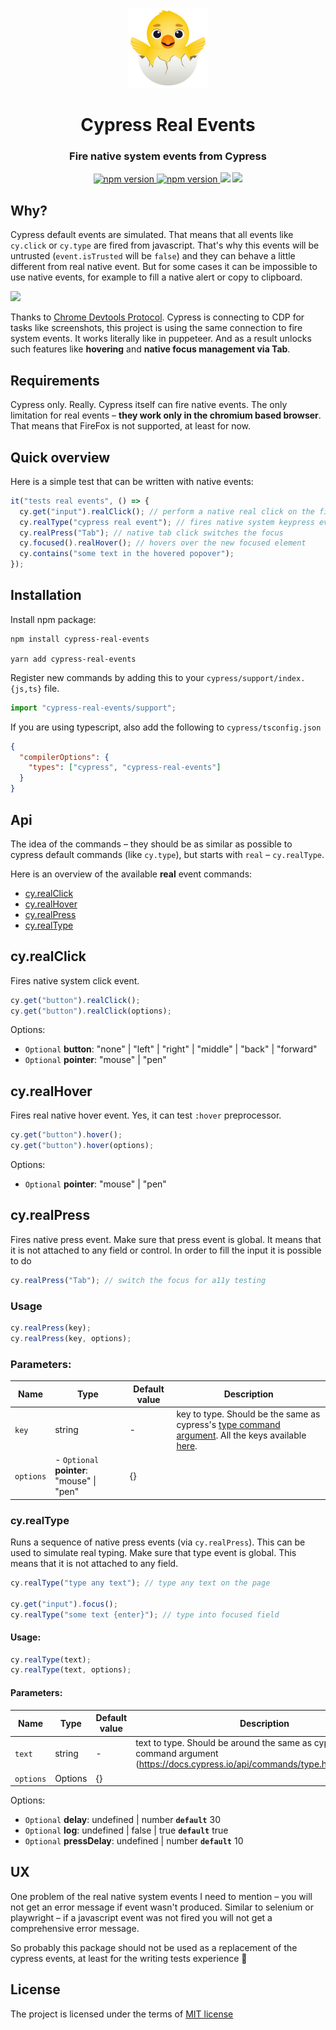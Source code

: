 <p align="center">
  <img src="./logo.png"/>
</p>
<h1 align="center"> Cypress Real Events </h1>
<h3 align="center"> Fire native system events from Cypress </h3>

<p align="center">
 <a href="https://www.npmjs.com/package/cypress-real-events">
   <img src="https://img.shields.io/npm/v/cypress-real-events?style=for-the-badge" alt="npm version">
 <a/>
 <a href="https://app.circleci.com/pipelines/github/dmtrKovalenko/cypress-real-events">
   <img src="https://img.shields.io/circleci/build/github/dmtrKovalenko/cypress-real-events/main?style=for-the-badge" alt="npm version">
 <a/>
 <img src="https://img.shields.io/badge/made-with%20love-orange?style=for-the-badge"/>
 <a href="https://twitter.com/dmtrKovalenko">
   <img src="https://img.shields.io/twitter/follow/dmtrKovalenko?color=blue&style=for-the-badge">
 <a/>
<p />

## Why?

Cypress default events are simulated. That means that all events like `cy.click` or `cy.type` are fired from javascript. That's why this events will be untrusted (`event.isTrusted` will be `false`) and they can behave a little different from real native event. But for some cases it can be impossible to use native events, for example to fill a native alert or copy to clipboard.

<img src="https://forthebadge.com/images/badges/it-works-why.svg">

Thanks to [Chrome Devtools Protocol](https://chromedevtools.github.io/devtools-protocol/). Cypress is connecting to CDP for tasks like screenshots, this project is using the same connection to fire system events. It works literally like in puppeteer. And as a result unlocks such features like **hovering** and **native focus management via Tab**.

## Requirements

Cypress only. Really. Cypress itself can fire native events. The only limitation for real events – **they work only in the chromium based browser**. That means that FireFox is not supported, at least for now.

## Quick overview

Here is a simple test that can be written with native events:

```js
it("tests real events", () => {
  cy.get("input").realClick(); // perform a native real click on the field
  cy.realType("cypress real event"); // fires native system keypress events and fills the field
  cy.realPress("Tab"); // native tab click switches the focus
  cy.focused().realHover(); // hovers over the new focused element
  cy.contains("some text in the hovered popover");
});
```

## Installation

Install npm package:

```
npm install cypress-real-events

yarn add cypress-real-events
```

Register new commands by adding this to your `cypress/support/index.{js,ts}` file.

```js
import "cypress-real-events/support";
```

If you are using typescript, also add the following to `cypress/tsconfig.json`

```json
{
  "compilerOptions": {
    "types": ["cypress", "cypress-real-events"]
  }
}
```

## Api

The idea of the commands – they should be as similar as possible to cypress default commands (like `cy.type`), but starts with `real` – `cy.realType`. 

Here is an overview of the available **real** event commands:
- [cy.realClick](#cyrealclick)
- [cy.realHover](#cyrealhover)
- [cy.realPress](#cyrealpress)
- [cy.realType](#cyrealtype)

## cy.realClick

Fires native system click event.

```jsx
cy.get("button").realClick();
cy.get("button").realClick(options);
```

Options:

- `Optional` **button**: \"none\" \| \"left\" \| \"right\" \| \"middle\" \| \"back\" \| \"forward\"
- `Optional` **pointer**: \"mouse\" \| \"pen\"

## cy.realHover

Fires real native hover event. Yes, it can test `:hover` preprocessor.

```jsx
cy.get("button").hover();
cy.get("button").hover(options);
```

Options:

- `Optional` **pointer**: \"mouse\" \| \"pen\"

## cy.realPress

Fires native press event. Make sure that press event is global. It means that it is not attached to any field or control.
In order to fill the input it is possible to do

```jsx
cy.realPress("Tab"); // switch the focus for a11y testing
```

### Usage

```js
cy.realPress(key);
cy.realPress(key, options);
```

### Parameters:

| Name      | Type                                           | Default value | Description                                                                                                                          |
| --------- | ---------------------------------------------- | ------------- | ------------------------------------------------------------------------------------------------------------------------------------ |
| `key`     | string                                         | -             | key to type. Should be the same as cypress's [type command argument](https://docs.cypress.io/api/commands/type.html#Arguments). All the keys available [here](https://github.com/dmtrKovalenko/cypress-real-events/blob/main/src/keyCodeDefinitions.ts). |
| `options` | - `Optional` **pointer**: \"mouse\" \| \"pen\" | {}            |                                                                                                                                      |

### cy.realType

Runs a sequence of native press events (via `cy.realPress`). This can be used to simulate real typing.
Make sure that type event is global. This means that it is not attached to any field.

```js
cy.realType("type any text"); // type any text on the page

cy.get("input").focus();
cy.realType("some text {enter}"); // type into focused field
```

#### Usage:

```js
cy.realType(text);
cy.realType(text, options);
```

#### Parameters:

| Name      | Type    | Default value | Description                                                                                                                           |
| --------- | ------- | ------------- | ------------------------------------------------------------------------------------------------------------------------------------- |
| `text`    | string  | -             | text to type. Should be around the same as cypress's type command argument (https://docs.cypress.io/api/commands/type.html#Arguments) |
| `options` | Options | {}            |                                                                                                                                       |

Options:

- `Optional` **delay**: undefined \| number **`default`** 30
- `Optional` **log**: undefined \| false \| true
  **`default`** true
- `Optional` **pressDelay**: undefined \| number **`default`** 10

## UX

One problem of the real native system events I need to mention – you will not get an error message if event wasn't produced. Similar to selenium or playwright – if a javascript event was not fired you will not get a comprehensive error message.

So probably this package should not be used as a replacement of the cypress events, at least for the writing tests experience 🐨

## License

The project is licensed under the terms of [MIT license](./LICENSE)
